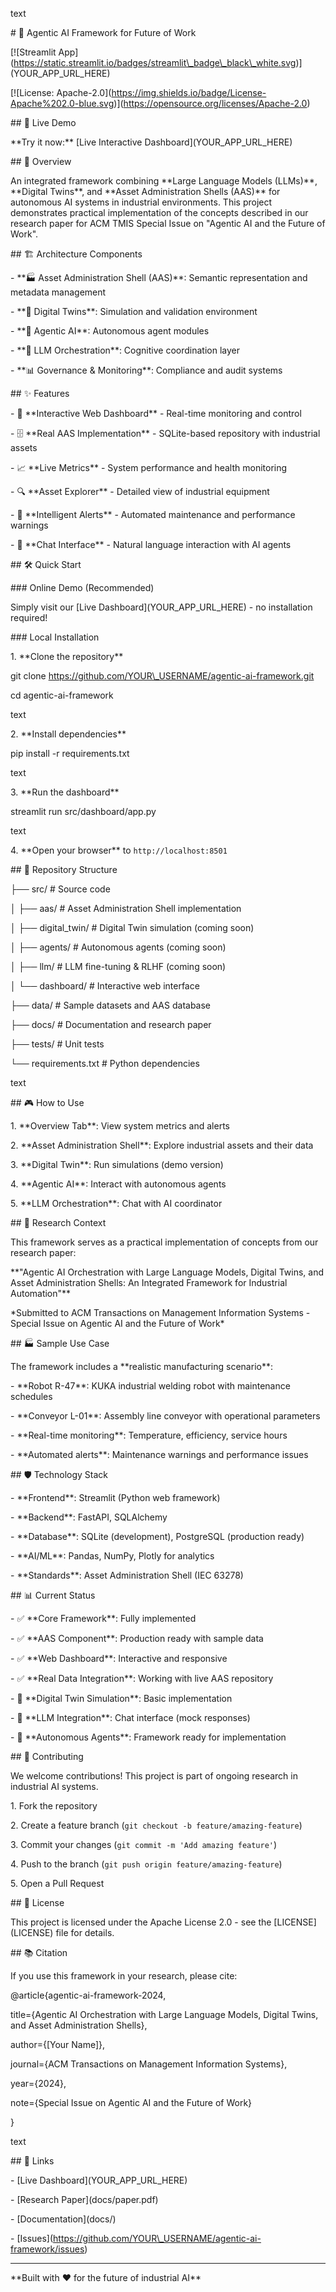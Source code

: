 text

\# 🤖 Agentic AI Framework for Future of Work



\[!\[Streamlit App](https://static.streamlit.io/badges/streamlit\_badge\_black\_white.svg)](YOUR\_APP\_URL\_HERE)

\[!\[License: Apache-2.0](https://img.shields.io/badge/License-Apache%202.0-blue.svg)](https://opensource.org/licenses/Apache-2.0)



\## 🚀 Live Demo



\*\*Try it now:\*\* \[Live Interactive Dashboard](YOUR\_APP\_URL\_HERE)



\## 🎯 Overview



An integrated framework combining \*\*Large Language Models (LLMs)\*\*, \*\*Digital Twins\*\*, and \*\*Asset Administration Shells (AAS)\*\* for autonomous AI systems in industrial environments. This project demonstrates practical implementation of the concepts described in our research paper for ACM TMIS Special Issue on "Agentic AI and the Future of Work".



\## 🏗️ Architecture Components



\- \*\*🏭 Asset Administration Shell (AAS)\*\*: Semantic representation and metadata management

\- \*\*🔮 Digital Twins\*\*: Simulation and validation environment  

\- \*\*🤖 Agentic AI\*\*: Autonomous agent modules

\- \*\*🧠 LLM Orchestration\*\*: Cognitive coordination layer

\- \*\*📊 Governance \& Monitoring\*\*: Compliance and audit systems



\## ✨ Features



\- 📱 \*\*Interactive Web Dashboard\*\* - Real-time monitoring and control

\- 🗄️ \*\*Real AAS Implementation\*\* - SQLite-based repository with industrial assets

\- 📈 \*\*Live Metrics\*\* - System performance and health monitoring

\- 🔍 \*\*Asset Explorer\*\* - Detailed view of industrial equipment

\- 🚨 \*\*Intelligent Alerts\*\* - Automated maintenance and performance warnings

\- 💬 \*\*Chat Interface\*\* - Natural language interaction with AI agents



\## 🛠️ Quick Start



\### Online Demo (Recommended)

Simply visit our \[Live Dashboard](YOUR\_APP\_URL\_HERE) - no installation required!



\### Local Installation



1\. \*\*Clone the repository\*\*

git clone https://github.com/YOUR\_USERNAME/agentic-ai-framework.git

cd agentic-ai-framework



text



2\. \*\*Install dependencies\*\*

pip install -r requirements.txt



text



3\. \*\*Run the dashboard\*\*

streamlit run src/dashboard/app.py



text



4\. \*\*Open your browser\*\* to `http://localhost:8501`



\## 📁 Repository Structure



├── src/ # Source code

│ ├── aas/ # Asset Administration Shell implementation

│ ├── digital\_twin/ # Digital Twin simulation (coming soon)

│ ├── agents/ # Autonomous agents (coming soon)

│ ├── llm/ # LLM fine-tuning \& RLHF (coming soon)

│ └── dashboard/ # Interactive web interface

├── data/ # Sample datasets and AAS database

├── docs/ # Documentation and research paper

├── tests/ # Unit tests

└── requirements.txt # Python dependencies



text



\## 🎮 How to Use



1\. \*\*Overview Tab\*\*: View system metrics and alerts

2\. \*\*Asset Administration Shell\*\*: Explore industrial assets and their data

3\. \*\*Digital Twin\*\*: Run simulations (demo version)

4\. \*\*Agentic AI\*\*: Interact with autonomous agents

5\. \*\*LLM Orchestration\*\*: Chat with AI coordinator



\## 🔬 Research Context



This framework serves as a practical implementation of concepts from our research paper:



\*\*"Agentic AI Orchestration with Large Language Models, Digital Twins, and Asset Administration Shells: An Integrated Framework for Industrial Automation"\*\*



\*Submitted to ACM Transactions on Management Information Systems - Special Issue on Agentic AI and the Future of Work\*



\## 🏭 Sample Use Case



The framework includes a \*\*realistic manufacturing scenario\*\*:

\- \*\*Robot R-47\*\*: KUKA industrial welding robot with maintenance schedules

\- \*\*Conveyor L-01\*\*: Assembly line conveyor with operational parameters

\- \*\*Real-time monitoring\*\*: Temperature, efficiency, service hours

\- \*\*Automated alerts\*\*: Maintenance warnings and performance issues



\## 🛡️ Technology Stack



\- \*\*Frontend\*\*: Streamlit (Python web framework)

\- \*\*Backend\*\*: FastAPI, SQLAlchemy

\- \*\*Database\*\*: SQLite (development), PostgreSQL (production ready)

\- \*\*AI/ML\*\*: Pandas, NumPy, Plotly for analytics

\- \*\*Standards\*\*: Asset Administration Shell (IEC 63278)



\## 📊 Current Status



\- ✅ \*\*Core Framework\*\*: Fully implemented

\- ✅ \*\*AAS Component\*\*: Production ready with sample data

\- ✅ \*\*Web Dashboard\*\*: Interactive and responsive

\- ✅ \*\*Real Data Integration\*\*: Working with live AAS repository

\- 🚧 \*\*Digital Twin Simulation\*\*: Basic implementation

\- 🚧 \*\*LLM Integration\*\*: Chat interface (mock responses)

\- 🚧 \*\*Autonomous Agents\*\*: Framework ready for implementation



\## 🤝 Contributing



We welcome contributions! This project is part of ongoing research in industrial AI systems.



1\. Fork the repository

2\. Create a feature branch (`git checkout -b feature/amazing-feature`)

3\. Commit your changes (`git commit -m 'Add amazing feature'`)

4\. Push to the branch (`git push origin feature/amazing-feature`)

5\. Open a Pull Request



\## 📝 License



This project is licensed under the Apache License 2.0 - see the \[LICENSE](LICENSE) file for details.



\## 📚 Citation



If you use this framework in your research, please cite:



@article{agentic-ai-framework-2024,

title={Agentic AI Orchestration with Large Language Models, Digital Twins, and Asset Administration Shells},

author={\[Your Name]},

journal={ACM Transactions on Management Information Systems},

year={2024},

note={Special Issue on Agentic AI and the Future of Work}

}



text



\## 🔗 Links



\- \[Live Dashboard](YOUR\_APP\_URL\_HERE)

\- \[Research Paper](docs/paper.pdf)

\- \[Documentation](docs/)

\- \[Issues](https://github.com/YOUR\_USERNAME/agentic-ai-framework/issues)



---



\*\*Built with ❤️ for the future of industrial AI\*\*

